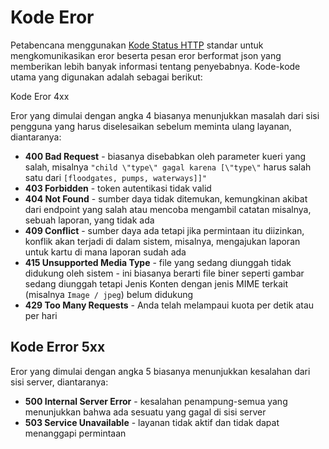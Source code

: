 # Kode Eror

Petabencana menggunakan [Kode Status HTTP](https://en.wikipedia.org/wiki/List_of_HTTP_status_codes) standar untuk mengkomunikasikan eror beserta pesan eror berformat json yang memberikan lebih banyak informasi tentang penyebabnya. Kode-kode utama yang digunakan adalah sebagai berikut:

Kode Eror 4xx

Eror yang dimulai dengan angka 4 biasanya menunjukkan masalah dari sisi pengguna yang harus diselesaikan sebelum meminta ulang layanan, diantaranya:

* **400 Bad Request** - biasanya disebabkan oleh parameter kueri yang salah, misalnya `"child \"type\" gagal karena [\"type\"` harus salah satu dari `[floodgates, pumps, waterways]]"`
* **403 Forbidden** - token autentikasi tidak valid
* **404 Not Found** - sumber daya tidak ditemukan, kemungkinan akibat dari endpoint yang salah atau mencoba mengambil catatan misalnya, sebuah laporan, yang tidak ada
* **409 Conflict** - sumber daya ada tetapi jika permintaan itu diizinkan, konflik akan terjadi di dalam sistem, misalnya, mengajukan laporan untuk kartu di mana laporan sudah ada
* **415 Unsupported Media Type** - file yang sedang diunggah tidak didukung oleh sistem - ini biasanya berarti file biner seperti gambar sedang diunggah tetapi Jenis Konten dengan jenis MIME terkait \(misalnya `Image / jpeg`\) belum didukung
* **429 Too Many Requests** - Anda telah melampaui kuota per detik atau per hari

## Kode Error 5xx

Eror yang dimulai dengan angka 5 biasanya menunjukkan kesalahan dari sisi server, diantaranya:

* **500 Internal Server Error** - kesalahan penampung-semua yang menunjukkan bahwa ada sesuatu yang gagal di sisi server
* **503 Service Unavailable** - layanan tidak aktif dan tidak dapat menanggapi permintaan



